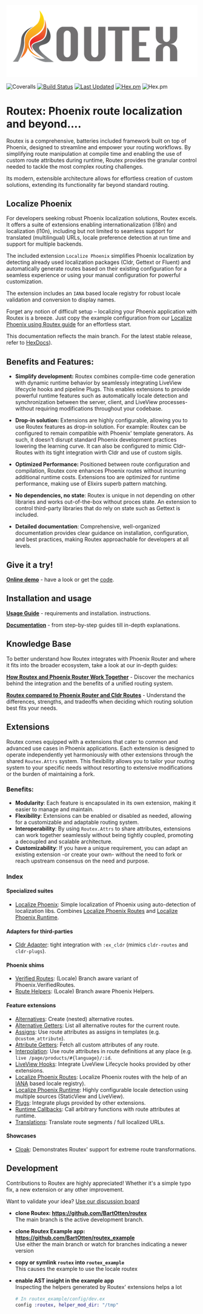 # 
![Logo of Routex](assets/logo_horizontal.png "Routex Logo")

![Coveralls](https://img.shields.io/coveralls/github/BartOtten/routex)
[![Build Status](https://github.com/BartOtten/routex/actions/workflows/elixir.yml/badge.svg?event=push)](https://github.com/BartOtten/routex/actions/workflows/elixir.yml)
[![Last Updated](https://img.shields.io/github/last-commit/BartOtten/routex.svg)](https://github.com/BartOtten/routex/commits/main)
[![Hex.pm](https://img.shields.io/hexpm/v/routex)](https://hex.pm/packages/routex)
![Hex.pm](https://img.shields.io/hexpm/l/routex)

# Routex: Phoenix route localization and beyond....

Routex is a comprehensive, batteries included framework built on top of Phoenix,
designed to streamline and empower your routing workflows. By simplifying route
manipulation at compile time and enabling the use of custom route attributes
during runtime, Routex provides the granular control needed to tackle the most
complex routing challenges.

Its modern, extensible architecture allows for effortless creation of custom
solutions, extending its functionality far beyond standard routing.

## Localize Phoenix
For developers seeking robust Phoenix localization solutions, Routex excels. It
offers a suite of extensions enabling internationalization (i18n) and
localization (l10n), including but not limited to seamless support for
translated (multilingual) URLs, locale preference detection at run time and
support for multiple backends.

The included extension `Localize Phoenix` simplifies Phoenix localization by
detecting already used localization packages (Cldr, Gettext or Fluent) and
automatically generate routes based on their existing configuration for a
seamless experience or using your manual configuration for powerful
customization.

The extension includes an `IANA` based locale registry
for robust locale validation and conversion to display names.

Forget any notion of difficult setup – localizing your Phoenix application with
Routex is a breeze. Just copy the example configuration from our [Localize
Phoenix using Routex guide](docs/guides/LOCALIZE_PHOENIX.md) for an effortless
start.

<p class="hidden-at-hexdocs">
This documentation reflects the main branch. For the latest
stable release, refer to <a href="https://hexdocs.pm/routex/readme.html">HexDocs</a>).
</p>

## Benefits and Features:

* **Simplify development:** Routex combines compile-time code generation with
  dynamic runtime behavior by seamlessly integrating LiveView lifecycle hooks
  and pipeline Plugs. This enables extensions to provide powerful runtime
  features such as automatically locale detection and synchronization between
  the server, client, and LiveView processes- without requiring modifications
  throughout your codebase.

* **Drop-in solution:** Extensions are highly configurable, allowing you to use
  Routex features as drop-in solution. For example: Routex can be configured to
  remain compatible with Phoenix' template generators. As such, it doesn't
  disrupt standard Phoenix development practices lowering the learning curve. It
  can also be configured to mimic Cldr-Routes with its tight integration wirth
  Cldr and use of custom sigils.

* **Optimized Performance:** Positioned between route configuration and
  compilation, Routex core enhances Phoenix routes without incurring additional
  runtime costs. Extensions too are optimized for runtime performance, making
  use of Elixirs superb pattern matching.

* **No dependencies, no state**: Routex is unique in not depending on other
  libraries and works out-of-the-box without proces state. An extension to
  control third-party libraries that do rely on state such as Gettext is
  included.

* **Detailed documentation**: Comprehensive, well-organized documentation
  provides clear guidance on installation, configuration, and best practices,
  making Routex approachable for developers at all levels.


## Give it a try!

**[Online demo](https://routex.fly.dev/)** - have a look or get the
[code](https://github.com/BartOtten/routex_example/).


## Installation and usage

**[Usage Guide](USAGE.md)** - requirements and installation.
instructions.

**[Documentation](https://hexdocs.pm/routex)** - from step-by-step guides till in-depth explanations.


## Knowledge Base

To better understand how Routex integrates with Phoenix Router and where it fits
into the broader ecosystem, take a look at our in-depth guides:

**[How Routex and Phoenix Router Work Together](docs/ROUTEX_AND_PHOENIX_ROUTER.md)** - 
Discover the mechanics behind the integration and the benefits of a unified routing system.

**[Routex compared to Phoenix Router and Cldr Routes](docs/COMPARISON.md)** - 
Understand the differences, strengths, and tradeoffs when deciding which
routing solution best fits your needs.


## Extensions

Routex comes equipped with a extensions that cater to common and advanced use
cases in Phoenix applications. Each extension is designed to operate
independently yet harmoniously with other extensions through the shared
`Routex.Attrs` system. This flexibility allows you to tailor your routing system
to your specific needs without resorting to extensive modifications or the
burden of maintaining a fork.

### Benefits:
- **Modularity**: Each feature is encapsulated in its own extension, making
  it easier to manage and maintain.
- **Flexibility**: Extensions can be enabled or disabled as needed, allowing
  for a customizable and adaptable routing system.
- **Interoperability**: By using `Routex.Attrs` to share attributes, extensions
  can work together seamlessly without being tightly coupled, promoting a
  decoupled and scalable architecture.
- **Customizability**: If you have a unique requirement, you can adapt an
  existing extension -or create your own- without the need to fork or reach
  upstream consensus on the need and purpose.

### Index
#### Specialized suites
- [Localize Phoenix](docs/EXTENSIONS.md#localize-phoenix): Simple localization of Phoenix using auto-detection of 
  localization libs. Combines [Localize Phoenix Routes](docs/EXTENSIONS.md#localize-phoenix-routes) and
  [Localize Phoenix Runtime](docs/EXTENSIONS.md#localize-phoenix-runtime).

#### Adapters for third-parties
- [Cldr Adapter](docs/EXTENSIONS.md#cldr-adapter): tight integration with `:ex_cldr` (mimics `cldr-routes` and `cldr-plugs`).

#### Phoenix shims
- [Verified Routes](docs/EXTENSIONS.md#verified-routes): (Locale) Branch aware variant of Phoenix.VerifiedRoutes.
- [Route Helpers](docs/EXTENSIONS.md#route-helpers): (Locale) Branch aware Phoenix Helpers.

#### Feature extensions
- [Alternatives](docs/EXTENSIONS.md#alternatives): Create (nested) alternative routes.
- [Alternative Getters](docs/EXTENSIONS.md#alternative-getters): List all alternative routes for the current route.
- [Assigns](docs/EXTENSIONS.md#assigns): Use route attributes as assigns in templates (e.g. `@custom_attribute`).
- [Attribute Getters](docs/EXTENSIONS.md#attribute-getters): Fetch all custom attributes of any route.
- [Interpolation](docs/EXTENSIONS.md#interpolation): Use route attributes in route definitions at any place (e.g. `live /page/products/#{language}/:id`.
- [LiveView Hooks](docs/EXTENSIONS.md#liveview-hooks): Integrate LiveView Lifecycle hooks provided by other extensions.
- [Localize Phoenix Routes](docs/EXTENSIONS.md#localize-phoenix-routes): Localize Phoenix routes with the help of an [IANA](https://www.iana.org/) based locale registry).
- [Localize Phoenix Runtime](docs/EXTENSIONS.md#localize-phoenix-runtime): Highly configurable locale detection using multiple sources (StaticView and LiveView).
- [Plugs](docs/EXTENSIONS.md#plugs): Integrate plugs provided by other extensions.
- [Runtime Callbacks](docs/EXTENSIONS.md#runtime-callbacks): Call arbitrary functions with route attributes at runtime.
- [Translations](docs/EXTENSIONS.md#translations): Translate route segments / full localized URLs.

#### Showcases
- [Cloak](docs/EXTENSIONS.md#cloak-showcase):  Demonstrates Routex' support for extreme route transformations.

## Development
Contributions to Routex are highly appreciated! Whether it's a simple typo fix,
a new extension or any other improvement.

Want to validate your idea? [Use our discussion
board](https://github.com/BartOtten/routex/discussions)

- **clone Routex: https://github.com/BartOtten/routex**  
  The main branch is the active development branch.

- **clone Routex Example app: https://github.com/BartOtten/routex_example**  
  Use either the main branch or watch for branches indicating a newer version

- **copy or symlink `routex` into `routex_example`**  
  This causes the example to use the locale routex

- **enable AST insight in the example app**  
  Inspecting the helpers generated by Routex' extensions helps a lot

  ```elixir
  # In routex_example/config/dev.ex
  config :routex, helper_mod_dir: "/tmp"
  ```

